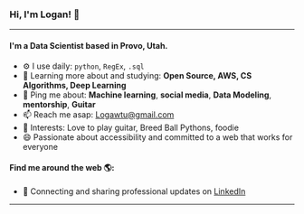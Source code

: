 ### Hi, I'm Logan! 👋
---

#### I'm a Data Scientist based in Provo, Utah.

- ⚙️ I use daily: `python`, `RegEx`, `.sql`
- 🌱 Learning more about and studying: **Open Source, AWS, CS Algorithms, Deep Learning**
- 💬 Ping me about: **Machine learning**, **social media**, **Data Modeling**, **mentorship**, **Guitar**
- 📫 Reach me asap: Logawtu@gmail.com
- 💜 Interests: Love to play guitar, Breed Ball Pythons, foodie
- 😄 Passionate about accessibility and committed to a web that works for everyone

#### Find me around the web 🌎:
- 💼 Connecting and sharing professional updates on <a href="https://www.linkedin.com/in/logstark">LinkedIn</a>




---


